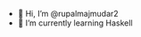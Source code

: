 - 👋 Hi, I’m @rupalmajmudar2
- 🌱 I’m currently learning Haskell

<!---
rupalmajmudar2/rupalmajmudar2 is a ✨ special ✨ repository because its `README.md` (this file) appears on your GitHub profile.
You can click the Preview link to take a look at your changes.
--->
